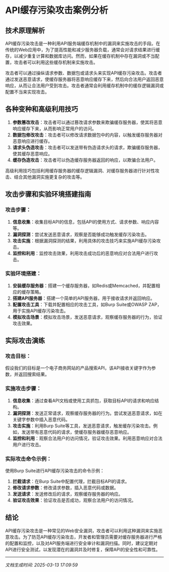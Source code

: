 # API缓存污染攻击案例分析

## 技术原理解析

API缓存污染攻击是一种利用API服务端缓存机制中的漏洞来实施攻击的手段。在传统的Web应用中，为了提高性能和减少服务器负载，通常会对请求结果进行缓存，以减少重复计算和数据库访问。然而，如果在缓存机制中存在漏洞或不当配置，攻击者可以利用这些缓存机制来实施攻击。

攻击者可以通过操纵请求参数、数据包或请求头来实现API缓存污染攻击。攻击者通过发送恶意请求，使缓存服务器将恶意响应缓存下来，然后向合法用户返回恶意响应，从而让合法用户受到攻击。攻击者通常会利用缓存机制中的缓存逻辑漏洞或配置不当来实现攻击。

## 各种变种和高级利用技巧

1. **参数篡改攻击**：攻击者可以通过篡改请求参数来欺骗缓存服务器，使其将恶意响应缓存下来，从而影响正常用户的访问。
2. **数据包修改攻击**：攻击者可以修改请求数据包中的内容，以触发缓存服务器对恶意响应进行缓存。
3. **请求头伪造攻击**：攻击者可以发送带有伪造请求头的请求，欺骗缓存服务器，使其缓存恶意响应。
4. **缓存伪造攻击**：攻击者可以伪造缓存服务器返回的响应，以欺骗合法用户。

高级利用技巧包括利用缓存服务器的缓存逻辑漏洞、对缓存服务器进行针对性攻击、结合其他漏洞实施更复杂的攻击等。

## 攻击步骤和实验环境搭建指南

### 攻击步骤：

1. **信息收集**：收集目标API的信息，包括API的使用方式、请求参数、响应内容等。
2. **漏洞探测**：尝试发送恶意请求，观察是否能够成功触发缓存污染攻击。
3. **攻击实施**：根据漏洞探测的结果，利用具体的攻击技巧来实施API缓存污染攻击。
4. **监控和利用**：监控攻击效果，利用攻击成功后的恶意响应对合法用户进行攻击。

### 实验环境搭建：

1. **安装缓存服务器**：搭建一个缓存服务器，如Redis或Memcached，并配置相应的缓存策略。
2. **搭建API服务器**：搭建一个简单的API服务器，用于接收请求并返回响应。
3. **配置攻击工具**：下载并配置相应的攻击工具，如Burp Suite或OWASP ZAP，用于实施API缓存污染攻击。
4. **模拟攻击场景**：模拟攻击场景，发送恶意请求，观察缓存服务器的行为，验证攻击效果。

## 实际攻击演练

### 攻击目标：

假设我们的目标是一个电子商务网站的产品搜索API，该API接收关键字作为参数，并返回搜索结果。

### 实施攻击步骤：

1. **信息收集**：通过查看API文档或使用工具抓包，获取目标API的请求和响应结构。
2. **漏洞探测**：发送正常请求，观察缓存服务器的行为。尝试发送恶意请求，如在关键字参数中插入恶意代码。
3. **攻击实施**：利用Burp Suite等工具，发送恶意请求，触发缓存污染攻击。例如，发送带有恶意代码的请求，使缓存服务器缓存恶意响应。
4. **监控和利用**：观察合法用户的访问情况，验证攻击效果。利用恶意响应对合法用户进行攻击。

### 实际攻击命令示例：

使用Burp Suite进行API缓存污染攻击的命令示例：

1. **拦截请求**：在Burp Suite中配置代理，拦截目标API的请求。
2. **修改请求参数**：修改请求参数，插入恶意代码或数据。
3. **发送请求**：发送修改后的请求，观察缓存服务器的响应。
4. **验证攻击效果**：验证攻击是否成功，观察合法用户的访问情况。

## 结论

API缓存污染攻击是一种常见的Web安全漏洞，攻击者可以利用这种漏洞来实施恶意攻击。为了防范API缓存污染攻击，开发者和管理员需要对缓存服务器进行严格的配置和监控，以及对API服务端进行安全审计和漏洞扫描。同时，建议定期对API进行安全测试，以发现潜在的漏洞并及时修复，保障API的安全性和可靠性。

---

*文档生成时间: 2025-03-13 17:09:59*
